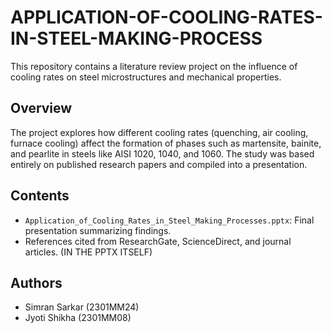 # APPLICATION-OF-COOLING-RATES-IN-STEEL-MAKING-PROCESS

This repository contains a literature review project on the influence of cooling rates on steel microstructures and mechanical properties.

## Overview
The project explores how different cooling rates (quenching, air cooling, furnace cooling) affect the formation of phases such as martensite, bainite, and pearlite in steels like AISI 1020, 1040, and 1060. The study was based entirely on published research papers and compiled into a presentation.

## Contents
- `Application_of_Cooling_Rates_in_Steel_Making_Processes.pptx`: Final presentation summarizing findings.
- References cited from ResearchGate, ScienceDirect, and journal articles. (IN THE PPTX ITSELF)

## Authors
- Simran Sarkar (2301MM24)
- Jyoti Shikha (2301MM08)

